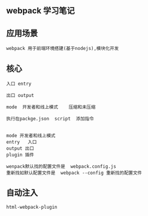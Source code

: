 ## webpack 学习笔记

## 应用场景
    webpack 用于前端环境搭建(基于nodejs),模块化开发

##  核心

    入口 entry

    出口 output 

    mode  开发者和线上模式    压缩和未压缩

    执行在packge.json  script  添加指令 


    mode 开发者和线上模式
    entry   入口
    output 出口
    plugin 插件

    wenpack默认找的配置文件是  webpack.config.js
    重新找如默认配置文件是  webpack --config 重新找的配置文件

##  自动注入
    html-webpack-plugin